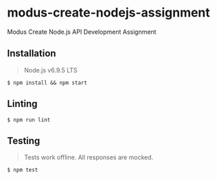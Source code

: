 # modus-create-nodejs-assignment
Modus Create Node.js API Development Assignment

## Installation
> Node.js v6.9.5 LTS

`$ npm install && npm start`

## Linting

`$ npm run lint`

## Testing
> Tests work offline. All responses are mocked.

`$ npm test`
